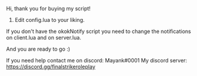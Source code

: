 Hi, thank you for buying my script!

1. Edit config.lua to your liking.

If you don't have the okokNotify script you need to change the notifications on client.lua and on server.lua.

And you are ready to go :)

If you need help contact me on discord: Mayank#0001
My discord server: https://discord.gg/finalstrikeroleplay
